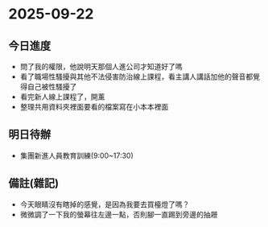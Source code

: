 # 2025-09-22

## 今日進度 
- 問了我的權限，他說明天那個人進公司才知道好了嗎
- 看了職場性騷擾與其他不法侵害防治線上課程，看主講人講話加他的聲音都覺得自己被性騷擾了
- 看完新人線上課程了，開薰
- 整理共用資料夾裡面要看的檔案寫在小本本裡面

## 明日待辦
- 集團新進人員教育訓練(9:00~17:30)

## 備註(雜記)
- 今天眼睛沒有瞎掉的感覺，是因為我要去買檯燈了嗎？
- 微微調了一下我的螢幕往左邊一點，否則腳一直踢到旁邊的抽屜
